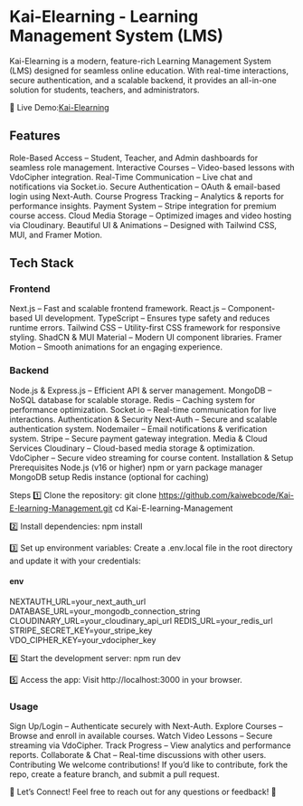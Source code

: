 # Kai-Elearning - Learning Management System (LMS)
Kai-Elearning is a modern, feature-rich Learning Management System (LMS) designed for seamless online education. With real-time interactions, secure authentication, and a scalable backend, it provides an all-in-one solution for students, teachers, and administrators.

🔗 Live Demo:[Kai-Elearning](https://kai-e-learning-management.vercel.app)

## Features
Role-Based Access – Student, Teacher, and Admin dashboards for seamless role management.
Interactive Courses – Video-based lessons with VdoCipher integration.
Real-Time Communication – Live chat and notifications via Socket.io.
Secure Authentication – OAuth & email-based login using Next-Auth.
Course Progress Tracking – Analytics & reports for performance insights.
Payment System – Stripe integration for premium course access.
Cloud Media Storage – Optimized images and video hosting via Cloudinary.
Beautiful UI & Animations – Designed with Tailwind CSS, MUI, and Framer Motion.

## Tech Stack

### Frontend
Next.js – Fast and scalable frontend framework.
React.js – Component-based UI development.
TypeScript – Ensures type safety and reduces runtime errors.
Tailwind CSS – Utility-first CSS framework for responsive styling.
ShadCN & MUI Material – Modern UI component libraries.
Framer Motion – Smooth animations for an engaging experience.

### Backend
Node.js & Express.js – Efficient API & server management.
MongoDB – NoSQL database for scalable storage.
Redis – Caching system for performance optimization.
Socket.io – Real-time communication for live interactions.
Authentication & Security
Next-Auth – Secure and scalable authentication system.
Nodemailer – Email notifications & verification system.
Stripe – Secure payment gateway integration.
Media & Cloud Services
Cloudinary – Cloud-based media storage & optimization.
VdoCipher – Secure video streaming for course content.
Installation & Setup
Prerequisites
Node.js (v16 or higher)
npm or yarn package manager
MongoDB setup
Redis instance (optional for caching)

Steps
1️⃣ Clone the repository:
git clone https://github.com/kaiwebcode/Kai-E-learning-Management.git
cd Kai-E-learning-Management

2️⃣ Install dependencies:
npm install

3️⃣ Set up environment variables:
Create a .env.local file in the root directory and update it with your credentials:

#### env
NEXTAUTH_URL=your_next_auth_url
DATABASE_URL=your_mongodb_connection_string
CLOUDINARY_URL=your_cloudinary_api_url
REDIS_URL=your_redis_url
STRIPE_SECRET_KEY=your_stripe_key
VDO_CIPHER_KEY=your_vdocipher_key

4️⃣ Start the development server:
npm run dev

5️⃣ Access the app:
Visit http://localhost:3000 in your browser.

### Usage
Sign Up/Login – Authenticate securely with Next-Auth.
Explore Courses – Browse and enroll in available courses.
Watch Video Lessons – Secure streaming via VdoCipher.
Track Progress – View analytics and performance reports.
Collaborate & Chat – Real-time discussions with other users.
Contributing
We welcome contributions! If you’d like to contribute, fork the repo, create a feature branch, and submit a pull request.

📩 Let’s Connect!
Feel free to reach out for any questions or feedback! 🚀